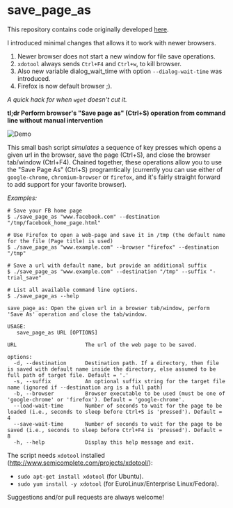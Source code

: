 # save_page_as

This repository contains code originally developed
[here](https://github.com/abiyani/automate-save-page-as).

I introduced minimal changes that allows it to work with newer browsers.

1. Newer browser does not start a new window for file save operations.
2. `xdotool` always sends `Ctrl+F4` and `Ctrl+w`, to kill browser.
3. Also new variable dialog_wait_time with option `--dialog-wait-time` was introduced.
4. Firefox is now default browser ;).

*A quick hack for when `wget` doesn't cut it.*

**tl;dr Perform browser's "Save page as" (Ctrl+S) operation from command line without manual intervention**

![Demo](demo.gif)

This small bash script *simulates* a sequence of key presses which opens a
given url in the browser, save the page (Ctrl+S), and close the browser
tab/window (Ctrl+F4). Chained together, these operations allow you to use the
"Save Page As" (Ctrl+S) programtically (currently you can use either of
`google-chrome`, `chromium-browser` or `firefox`, and it's fairly straight
forward to add support for your favorite browser).



*Examples:*
```
# Save your FB home page
$ ./save_page_as "www.facebook.com" --destination "/tmp/facebook_home_page.html"
```
```
# Use Firefox to open a web-page and save it in /tmp (the default name for the file (Page title) is used)
$ ./save_page_as "www.example.com" --browser "firefox" --destination "/tmp"
```
```
# Save a url with default name, but provide an additional suffix
$ ./save_page_as "www.example.com" --destination "/tmp" --suffix "-trial_save"
```
```
# List all available command line options.
$ ./save_page_as --help

save_page_as: Open the given url in a browser tab/window, perform 'Save As' operation and close the tab/window.

USAGE:
   save_page_as URL [OPTIONS]

URL                      The url of the web page to be saved.

options:
  -d, --destination      Destination path. If a directory, then file is saved with default name inside the directory, else assumed to be full path of target file. Default = '.'
  -s, --suffix           An optional suffix string for the target file name (ignored if --destination arg is a full path)
  -b, --browser          Browser executable to be used (must be one of 'google-chrome' or 'firefox'). Default = 'google-chrome'.
  --load-wait-time       Number of seconds to wait for the page to be loaded (i.e., seconds to sleep before Ctrl+S is 'pressed'). Default = 4
  --save-wait-time       Number of seconds to wait for the page to be saved (i.e., seconds to sleep before Ctrl+F4 is 'pressed'). Default = 8
  -h, --help             Display this help message and exit.
```

The script needs `xdotool` installed (http://www.semicomplete.com/projects/xdotool/):

- `sudo apt-get install xdotool` (for Ubuntu).
- `sudo yum install -y xdotool` (for EuroLinux/Enterprise Linux/Fedora).

Suggestions and/or pull requests are always welcome!
